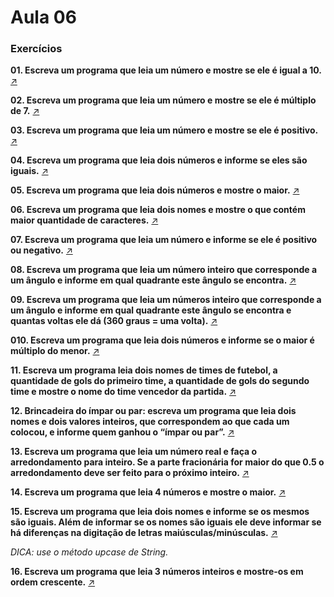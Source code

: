 # Aula 06
### Exercícios

**01. Escreva um programa que leia um número e mostre se ele é igual a 10.** [&#8599;](questao-01.rb)

**02. Escreva um programa que leia um número e mostre se ele é múltiplo de 7.** [&#8599;](questao-02.rb)

**03. Escreva um programa que leia um número e mostre se ele é positivo.** [&#8599;](questao-03.rb)

**04. Escreva um programa que leia dois números e informe se eles são iguais.** [&#8599;](questao-04.rb)

**05. Escreva um programa que leia dois números e mostre o maior.** [&#8599;](questao-05.rb)

**06. Escreva um programa que leia dois nomes e mostre o que contém maior quantidade de caracteres.** [&#8599;](questao-06.rb)

**07. Escreva um programa que leia um número e informe se ele é positivo ou negativo.** [&#8599;](questao-07.rb)

**08. Escreva um programa que leia um número inteiro que corresponde a um ângulo e informe em qual quadrante este ângulo se encontra.** [&#8599;](questao-08.rb)

**09. Escreva um programa que leia um números inteiro que corresponde a um ângulo e informe em qual quadrante este ângulo se encontra e quantas voltas ele dá (360 graus = uma volta).** [&#8599;](questao-09.rb)

**010. Escreva um programa que leia dois números e informe se o maior é múltiplo do menor.** [&#8599;](questao-10.rb)

**11. Escreva um programa leia dois nomes de times de futebol, a quantidade de gols do primeiro time, a quantidade de gols do segundo time e mostre o nome do time vencedor da partida.** [&#8599;](questao-11.rb)

**12. Brincadeira do ímpar ou par: escreva um programa que leia dois nomes e dois valores inteiros, que correspondem ao que cada um colocou, e informe quem ganhou o “ímpar ou par”.** [&#8599;](questao-12.rb)

**13. Escreva um programa que leia um número real e faça o arredondamento para inteiro. Se a parte fracionária for maior do que 0.5 o arredondamento deve ser feito para o próximo inteiro.** [&#8599;](questao-13.rb)

**14. Escreva um programa que leia 4 números e mostre o maior.** [&#8599;](questao-14.rb)

**15. Escreva um programa que leia dois nomes e informe se os mesmos são iguais. Além de informar se os nomes são iguais ele deve informar se há diferenças na digitação de letras maiúsculas/minúsculas.** [&#8599;](questao-15.rb)

*DICA: use o método upcase de String.*

**16. Escreva um programa que leia 3 números inteiros e mostre-os em ordem crescente.** [&#8599;](questao-16.rb)
